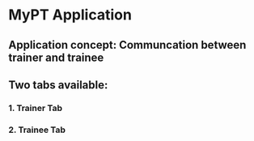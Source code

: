 # MyPT Application

## Application concept: Communcation between trainer and trainee

## Two tabs available:

### 1. Trainer Tab

### 2. Trainee Tab
